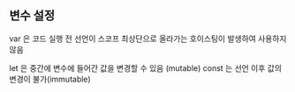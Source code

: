 ## 변수 설정

var 은 코드 실행 전 선언이 스코프 최상단으로 올라가는 호이스팅이 발생하여 사용하지 않음

let 은 중간에 변수에 들어간 값을 변경할 수 있음 (mutable)
const 는 선언 이후 값의 변경이 불가(immutable)
